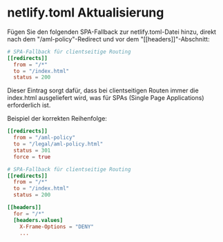 # netlify.toml Aktualisierung

Fügen Sie den folgenden SPA-Fallback zur netlify.toml-Datei hinzu, direkt nach dem "/aml-policy"-Redirect und vor dem "[[headers]]"-Abschnitt:

```toml
# SPA-Fallback für clientseitige Routing
[[redirects]]
  from = "/*"
  to = "/index.html"
  status = 200
```

Dieser Eintrag sorgt dafür, dass bei clientseitigen Routen immer die index.html ausgeliefert wird, was für SPAs (Single Page Applications) erforderlich ist.

Beispiel der korrekten Reihenfolge:

```toml
[[redirects]]
  from = "/aml-policy"
  to = "/legal/aml-policy.html"
  status = 301
  force = true

# SPA-Fallback für clientseitige Routing
[[redirects]]
  from = "/*"
  to = "/index.html"
  status = 200

[[headers]]
  for = "/*"
  [headers.values]
    X-Frame-Options = "DENY"
    ...
``` 